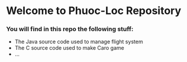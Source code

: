 # Welcome to Phuoc-Loc Repository

### You will find in this repo the following stuff:
* The Java source code used to manage flight system
* The C source code used to make Caro game
* ...